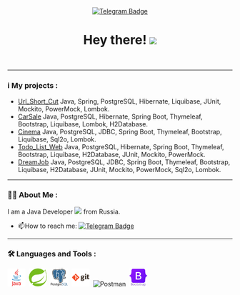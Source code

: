 <div id="header" align="center"> 
  <div id="badges">
    <a href="https://t.me/sergey01abram">
      <img src="https://img.shields.io/badge/Telegram-blue?style=for-the-badge&logo=telegram&logoColor=white" alt="Telegram Badge"/>
    </a>
  </div>
  <h1>
    Hey there!
  <img src="https://media.giphy.com/media/hvRJCLFzcasrR4ia7z/giphy.gif" width="30px"/>
</h1>
<img src="https://komarev.com/ghpvc/?username=sergey-abramov&style=flat-square&color=blue" alt=""/>
</div>
<div>

---

### :information_source: My projects :

<ul>
    <li>
        <a href="https://github.com/sergey-abramov/url_shortcut_service">Url_Short_Cut</a> 
        Java, Spring, PostgreSQL, Hibernate, Liquibase, JUnit, Mockito, PowerMock, Lombok.
    </li>
    <li>
    <a href="https://github.com/sergey-abramov/cars_sale">CarSale</a> 
        Java, PostgreSQL, Hibernate, Spring Boot, Thymeleaf, Bootstrap, Liquibase, Lombok, H2Database.
    </li>
    <li>
    <a href="https://github.com/sergey-abramov/cinema">Cinema</a> 
        Java, PostgreSQL, JDBC, Spring Boot, Thymeleaf, Bootstrap, Liquibase, Sql2o, Lombok.
    </li>
    <li>
    <a href="https://github.com/sergey-abramov/todo_list_web">Todo_List_Web</a> 
        Java, PostgreSQL, Hibernate, Spring Boot, Thymeleaf, Bootstrap, Liquibase, H2Database, JUnit, Mockito, PowerMock.
    </li>
    <li>
    <a href="https://github.com/sergey-abramov/dreamjob">DreamJob</a> 
        Java, PostgreSQL, JDBC, Spring Boot, Thymeleaf, Bootstrap, Liquibase, H2Database, JUnit, Mockito, PowerMock, Sql2o, Lombok.
    </li>
</ul>
  
</div>

<div>
  
  ---
  
  ### :man_technologist: About Me :

  I am a Java Developer <img src="https://media.giphy.com/media/WUlplcMpOCEmTGBtBW/giphy.gif" width="30"> from Russia.
  - :mailbox:How to reach me: [![Telegram Badge](https://img.shields.io/badge/Telegram-blue?style=flat&logo=telegram&logoColor=white)](https://t.me/sergey01abram)

---

### :hammer_and_wrench: Languages and Tools :

<div>
  <img src="https://github.com/devicons/devicon/blob/master/icons/java/java-original-wordmark.svg" title="Java" alt="Java" width="40" height="40"/>&nbsp;
  <img src="https://raw.githubusercontent.com/devicons/devicon/55609aa5bd817ff167afce0d965585c92040787a/icons/spring/spring-original.svg" title="Spring" alt="Spring" width="40" height="40"/>&nbsp;
  <img src="https://raw.githubusercontent.com/devicons/devicon/55609aa5bd817ff167afce0d965585c92040787a/icons/postgresql/postgresql-original-wordmark.svg" title="PostgreSQL" alt="PostgreSQL" width="40" height="40"/>&nbsp;
  <img src="https://raw.githubusercontent.com/devicons/devicon/55609aa5bd817ff167afce0d965585c92040787a/icons/git/git-original-wordmark.svg" title="Git" alt="Git" width="40" height="40"/>&nbsp;
  <img src="https://camo.githubusercontent.com/93b32389bf746009ca2370de7fe06c3b5146f4c99d99df65994f9ced0ba41685/68747470733a2f2f7777772e766563746f726c6f676f2e7a6f6e652f6c6f676f732f676574706f73746d616e2f676574706f73746d616e2d69636f6e2e737667" title="Postman" alt="Postman" width="40" height="40"/>&nbsp;
  <img src="https://raw.githubusercontent.com/devicons/devicon/55609aa5bd817ff167afce0d965585c92040787a/icons/bootstrap/bootstrap-original-wordmark.svg" title="Bootstrap" alt="Bootstrap" width="40" height="40"/>&nbsp;
</div>
</div>
